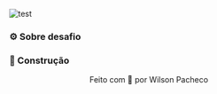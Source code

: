 ![test](https://th.bing.com/th/id/R.2f67d03c6b6baa8e574825647d97fa4c?rik=Kxhc1PWENwZpYg&riu=http%3a%2f%2fwww.solocodigoweb.com%2fwp-content%2fuploads%2f2020%2f01%2foracle_pl_sql.jpg&ehk=elPDGRliZHUbPekK4x6bj29FIMK3kgA1bbTt8t13Dxs%3d&risl=&pid=ImgRaw&r=0)

### ⚙️ Sobre desafio
 

### 🧪 Construção
  


<p align="center">
Feito com 💛 por Wilson Pacheco
</p>
